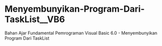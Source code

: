 # Menyembunyikan-Program-Dari-TaskList__VB6
Bahan Ajar Fundamental Pemrograman Visual Basic 6.0 - Menyembunyikan Program Dari TaskList
